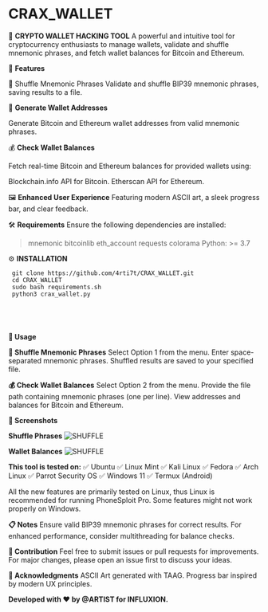 # CRAX_WALLET

🚀 **CRYPTO WALLET HACKING TOOL**
A powerful and intuitive tool for cryptocurrency enthusiasts to manage wallets, validate and shuffle mnemonic phrases, and fetch wallet balances for Bitcoin and Ethereum.

🌟 **Features**

🎲 Shuffle Mnemonic Phrases
Validate and shuffle BIP39 mnemonic phrases, saving results to a file.

🔐 **Generate Wallet Addresses**

Generate Bitcoin and Ethereum wallet addresses from valid mnemonic phrases.

💰 **Check Wallet Balances**

Fetch real-time Bitcoin and Ethereum balances for provided wallets using:

Blockchain.info API for Bitcoin.
Etherscan API for Ethereum.

🖼️ **Enhanced User Experience**
Featuring modern ASCII art, a sleek progress bar, and clear feedback.

🛠️ **Requirements**
Ensure the following dependencies are installed:

> mnemonic 
> bitcoinlib 
> eth_account 
> requests 
> colorama
> Python: >= 3.7

⚙️ **INSTALLATION**

```
 git clone https://github.com/4rti7t/CRAX_WALLET.git
 cd CRAX_WALLET
 sudo bash requirements.sh
 python3 crax_wallet.py
```

</br>

<h1 align="center"></h1>

**📖 Usage**

**🎲 Shuffle Mnemonic Phrases**
Select Option 1 from the menu.
Enter space-separated mnemonic phrases.
Shuffled results are saved to your specified file.

**💰 Check Wallet Balances**
Select Option 2 from the menu.
Provide the file path containing mnemonic phrases (one per line).
View addresses and balances for Bitcoin and Ethereum.

**📸 Screenshots**

**Shuffle Phrases**
![SHUFFLE](https://github.com/user-attachments/assets/b8d4778b-6fc1-486e-aacb-68faae4627d7)


**Wallet Balances**
![SHUFFLE](https://github.com/user-attachments/assets/0c04a497-799f-44f6-a8be-598c15aa12ea)

**This tool is tested on:**
✅ Ubuntu
✅ Linux Mint
✅ Kali Linux
✅ Fedora
✅ Arch Linux
✅ Parrot Security OS
✅ Windows 11
✅ Termux (Android)

All the new features are primarily tested on Linux, thus Linux is recommended for running PhoneSploit Pro. Some features might not work properly on Windows.

**📋 Notes**
Ensure valid BIP39 mnemonic phrases for correct results.
For enhanced performance, consider multithreading for balance checks.

**🤝 Contribution**
Feel free to submit issues or pull requests for improvements. For major changes, please open an issue first to discuss your ideas.


**🙌 Acknowledgments**
ASCII Art generated with TAAG.
Progress bar inspired by modern UX principles.

**Developed with ❤️ by @ARTIST for INFLUXION.**
